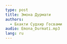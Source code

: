 ```yaml
---
type: post
title: Эмона Дурмати
authors:
  - Бхакти Судхир Госвами
audio: Emona_Durmati.mp3
lang: ru
---
```

